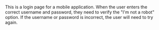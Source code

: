 This is a login page for a mobile application. When the user enters the correct username and password, they need to verify the "I'm not a robot" option. If the username or password is incorrect, the user will need to try again.
